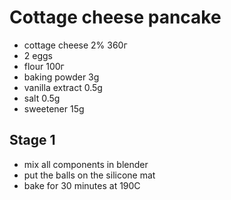# Cottage cheese pancake

* cottage cheese 2% 360г
* 2 eggs
* flour 100г
* baking powder 3g
* vanilla extract 0.5g
* salt 0.5g
* sweetener 15g

## Stage 1

* mix all components in blender
* put the balls on the silicone mat
* bake for 30 minutes at 190C
